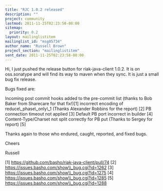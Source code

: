 ```yaml
---
title: "RJC 1.0.2 released"
description: ""
project: community
lastmod: 2011-11-25T02:23:58-08:00
sitemap:
  priority: 0.2
layout: mailinglistitem
mailinglist_id: "msg05734"
author_name: "Russell Brown"
project_section: "mailinglistitem"
sent_date: 2011-11-25T02:23:58-08:00
---
```



Hi,
I just pushed the release button for riak-java-client 1.0.2. It is on 
oss.sonatype and will find its way to maven when they sync. It is just a small 
bug fix release.

Bugs fixed are:

Incoming post commit hooks added to the pre-commit list (thanks to Bob Baker 
from Sharecare for that fix!)[1]
incorrect encoding of reduce\\_phase\\_only\\_1 (Thanks Alexander Robbins for the 
report) [2]
PB connection timeout not applied [3]
Default PB port incorrect in builder [4]
Content-Type/Charset not split correctly for PB put (Thanks to Sergey for 
report) [5]

Thanks again to those who endured, caught, reported, and fixed bugs.

Cheers

Russell

[1] https://github.com/basho/riak-java-client/pull/74
[2] https://issues.basho.com/show\\_bug.cgi?id=1262
[3] https://issues.basho.com/show\\_bug.cgi?id=1275
[4] https://issues.basho.com/show\\_bug.cgi?id=1285
[5] https://issues.basho.com/show\\_bug.cgi?id=1288
